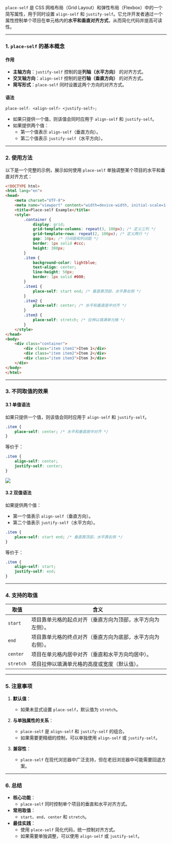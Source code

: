 `place-self` 是 CSS 网格布局（Grid Layout）和弹性布局（Flexbox）中的一个简写属性，用于同时设置 `align-self` 和 `justify-self`。它允许开发者通过一个属性控制单个项目在单元格内的**水平和垂直对齐方式**，从而简化代码并提高可读性。

---

### 1. `place-self` 的基本概念

#### 作用
- **主轴方向**：`justify-self` 控制的是**列轴（水平方向）** 的对齐方式。
- **交叉轴方向**：`align-self` 控制的是**行轴（垂直方向）** 的对齐方式。
- **简写形式**：`place-self` 同时设置这两个方向的对齐方式。

#### 语法
```css
place-self: <align-self> <justify-self>;
```

- 如果只提供一个值，则该值会同时应用于 `align-self` 和 `justify-self`。
- 如果提供两个值：
  - 第一个值表示 `align-self`（垂直方向）。
  - 第二个值表示 `justify-self`（水平方向）。

---

### 2. 使用方法

以下是一个完整的示例，展示如何使用 `place-self` 单独调整某个项目的水平和垂直对齐方式：

```html
<!DOCTYPE html>
<html lang="en">
<head>
    <meta charset="UTF-8">
    <meta name="viewport" content="width=device-width, initial-scale=1.0">
    <title>Place-self Example</title>
    <style>
        .container {
            display: grid;
            grid-template-columns: repeat(3, 100px); /* 定义三列 */
            grid-template-rows: repeat(2, 100px); /* 定义两行 */
            gap: 10px; /* 行间距和列间距 */
            border: 1px solid #ccc;
            height: 300px;
        }
        .item {
            background-color: lightblue;
            text-align: center;
            line-height: 50px;
            border: 1px solid #000;
        }
        .item1 {
            place-self: start end; /* 垂直靠顶部，水平靠右侧 */
        }
        .item2 {
            place-self: center; /* 水平和垂直居中对齐 */
        }
        .item3 {
            place-self: stretch; /* 拉伸以填满单元格 */
        }
    </style>
</head>
<body>
    <div class="container">
        <div class="item item1">Item 1</div>
        <div class="item item2">Item 2</div>
        <div class="item item3">Item 3</div>
    </div>
</body>
</html>
```

---

### 3. 不同取值的效果

#### 3.1 单值语法
如果只提供一个值，则该值会同时应用于 `align-self` 和 `justify-self`。

```css
.item {
    place-self: center; /* 水平和垂直居中对齐 */
}
```

等价于：
```css
.item {
    align-self: center;
    justify-self: center;
}
```

![](assets/排版-Grid-API/2023-09-19-21-18-35-image.png)

#### 3.2 双值语法
如果提供两个值：
- 第一个值表示 `align-self`（垂直方向）。
- 第二个值表示 `justify-self`（水平方向）。

```css
.item {
    place-self: start end; /* 垂直靠顶部，水平靠右侧 */
}
```

等价于：
```css
.item {
    align-self: start;
    justify-self: end;
}
```

---

### 4. 支持的取值

| **取值**     | **含义**                                                                 |
|--------------|-------------------------------------------------------------------------|
| `start`      | 项目靠单元格的起点对齐（垂直方向为顶部，水平方向为左侧）。                 |
| `end`        | 项目靠单元格的终点对齐（垂直方向为底部，水平方向为右侧）。                 |
| `center`     | 项目在单元格内居中对齐（垂直和水平方向均居中）。                          |
| `stretch`    | 项目拉伸以填满单元格的高度或宽度（默认值）。                              |

---

### 5. 注意事项

1. **默认值**：
   - 如果未显式设置 `place-self`，默认值为 `stretch`。

2. **与单独属性的关系**：
   - `place-self` 是 `align-self` 和 `justify-self` 的组合。
   - 如果需要更精细的控制，可以单独使用 `align-self` 或 `justify-self`。

3. **兼容性**：
   - `place-self` 在现代浏览器中广泛支持，但在老旧浏览器中可能需要回退方案。

---

### 6. 总结

- **核心功能**：
  - `place-self` 同时控制单个项目的垂直和水平对齐方式。
- **常用取值**：
  - `start`、`end`、`center` 和 `stretch`。
- **最佳实践**：
  - 使用 `place-self` 简化代码，统一控制对齐方式。
  - 如果需要单独调整，可以使用 `align-self` 或 `justify-self`。
